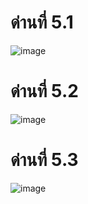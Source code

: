 # ด่านที่ 5.1
![image](https://user-images.githubusercontent.com/92083472/145680368-3926e302-f124-46c7-8a1d-7545f00890ec.png)

# ด่านที่ 5.2
![image](https://user-images.githubusercontent.com/92083472/145680406-5efac538-7a33-4d76-8afc-876dc880d1f9.png)

# ด่านที่ 5.3
![image](https://user-images.githubusercontent.com/92083472/145680455-2c643ddd-87cf-46ed-bf34-d3b4dcc864f0.png)
